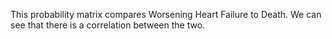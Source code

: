 This probability matrix compares Worsening Heart Failure to Death. We can see that there is a correlation between the two. 
